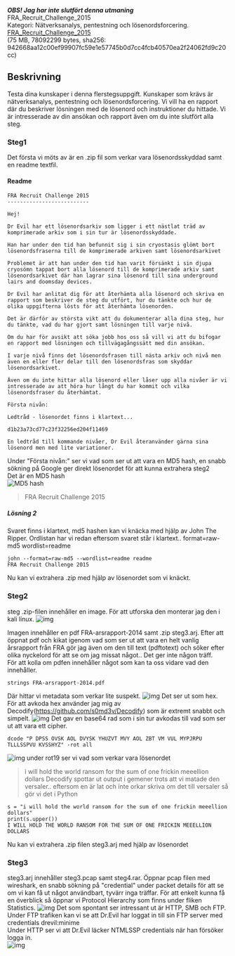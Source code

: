 ***OBS! Jag har inte slutfört denna utmaning***  
FRA_Recruit_Challenge_2015  
Kategori: Nätverksanalys, pentestning och lösenordsforcering.  
[FRA_Recruit_Challenge_2015](https://challenge.fra.se/FRA_Recruit_Challenge_2015.zip)  
(75 MB, 78092299 bytes, sha256: 942668aa12c00ef99907fc59e1e57745b0d7cc4fcb40570ea2f24062fd9c20cc)

## Beskrivning
Testa dina kunskaper i denna flerstegsuppgift. Kunskaper som krävs är nätverksanalys, pentestning och lösenordsforcering. Vi vill ha en rapport där du beskriver lösningen med de lösenord och instruktioner du hittade. Vi är intresserade av din ansökan och rapport även om du inte slutfört alla steg.

### Steg1
Det första vi möts av är en .zip fil som verkar vara lösenordsskyddad samt en readme textfil.

#### Readme
``` 
FRA Recruit Challenge 2015
--------------------------

Hej!

Dr Evil har ett lösenordsarkiv som ligger i ett nästlat träd av komprimerade arkiv som i sin tur är lösenordsskyddade.

Han har under den tid han befunnit sig i sin cryostasis glömt bort lösenordsfraserna till de komprimerade arkiven samt lösenordsarkivet

Problemet är att han under den tid han varit försänkt i sin djupa cryosömn tappat bort alla lösenord till de komprimerade arkiv samt lösenordsarkivet där han lagrar sina lösenord till sina underground lairs and doomsday devices.

Dr Evil har anlitat dig för att återhämta alla lösenord och skriva en rapport som beskriver de steg du utfört, hur du tänkte och hur de olika uppgifterna lösts för att återhämta lösenorden.

Det är därför av största vikt att du dokumenterar alla dina steg, hur du tänkte, vad du har gjort samt lösningen till varje nivå.

Om du har för avsikt att söka jobb hos oss så vill vi att du bifogar en rapport med lösningen och tillvägagångssätt med din ansökan.

I varje nivå finns det lösenordsfrasen till nästa arkiv och nivå men även en eller fler delar till den lösenordsfras som skyddar lösenordsarkivet.

Även om du inte hittar alla lösenord eller låser upp alla nivåer är vi intresserade av att höra hur långt du har kommit och vilka lösenordsfraser du återhämtat.

Första nivån:

Ledtråd - lösenordet finns i klartext...

d1b23a73cd77c23f32256ed204f11469

En ledtråd till kommande nivåer, Dr Evil återanvänder gärna sina lösenord men med lite variationer.
```
Under "Första nivån:" ser vi vad som ser ut att vara en MD5 hash, en snabb sökning på Google ger direkt lösenordet för att kunna extrahera steg2  
Det är en MD5 hash  
![MD5 hash](https://i.imgur.com/LqGr2vO.png)  
> FRA Recruit Challenge 2015  

##### Lösning 2
Svaret finns i klartext, md5 hashen kan vi knäcka med hjälp av John The Ripper. Ordlistan har vi redan eftersom svaret står i klartext..
format=raw-md5
wordlist=readme
```
john --format=raw-md5 --wordlist=readme readme
FRA Recruit Challenge 2015
```
Nu kan vi extrahera .zip med hjälp av lösenordet som vi knäckt.
### Steg2
steg .zip-filen innehåller en image. För att utforska den monterar jag den i kali linux.
![img](https://i.imgur.com/tSieeGP.png)

Imagen innehåller en pdf FRA-arsrapport-2014 samt .zip steg3.arj. Efter att öppnat pdf och kikat igenom vad som ser ut att vara en helt vanlig årsrapport från FRA gör jag även om den till text (pdftotext) och söker efter olika nyckelord för att se om jag missat något.. Det ger inte någon träff.  
För att kolla om pdfen innehåller något som kan ta oss vidare vad den innehåller.
```
strings FRA-arsrapport-2014.pdf
```
Där hittar vi metadata som verkar lite suspekt.
![img](https://i.imgur.com/o3NXPl1.png)
Det ser ut som hex.  
För att avkoda hex använder jag mig av Decodify(https://github.com/s0md3v/Decodify) som är extremt snabbt och simpelt.
![img](https://i.imgur.com/wD2CrGF.png)
Det gav en base64 rad som i sin tur avkodas till vad som ser ut att vara ett cipher.  
```
dcode "P DPSS OVSK AOL DVYSK YHUZVT MVY AOL ZBT VM VUL MYPJRPU TLLLSSPVU KVSSHYZ" -rot all
```
![img](https://i.imgur.com/dgA3jug.png)
under rot19 ser vi vad som verkar vara lösenordet
> i will hold the world ransom for the sum of one frickin meeellion dollars
Decodify spottar ut output i gemener trots att vi matade den versaler.. eftersom en är lat och inte orkar skriva om det till versaler så gör vi det i Python 
```
s = "i will hold the world ransom for the sum of one frickin meeellion dollars"
print(s.upper())
I WILL HOLD THE WORLD RANSOM FOR THE SUM OF ONE FRICKIN MEEELLION DOLLARS

```
Nu kan vi extrahera .zip filen steg3.arj med hjälp av lösenordet 
### Steg3
steg3.arj innehåller steg3.pcap samt steg4.rar. Öppnar pcap filen med wireshark, en snabb sökning på "credential" under packet details för att se om vi kan få ut något användbart, tyvärr inga träffar.
För att enkelt kunna få en överblick så öppnar vi Protocol Hierarchy som finns under fliken Statistics.
![img](https://i.imgur.com/vs356y5.png)
Det som spontant ser intressant ut är HTTP, SMB och FTP.  
Under FTP trafiken kan vi se att Dr.Evil har loggat in till sin FTP server med credentials drevil:minime  
Under HTTP ser vi att Dr.Evil läcker NTMLSSP credentials när han försöker logga in.  
![img](https://i.imgur.com/o2FwWRv.png)
